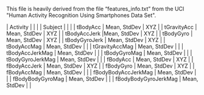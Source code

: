 This file is heavily derived from the file “features_info.txt” from the UCI "Human Activity Recognition Using Smartphones Data Set".

| Activity | | |
| Subject | | |
| tBodyAcc | Mean, StdDev | XYZ | 
| tGravityAcc | Mean, StdDev | XYZ |
| tBodyAccJerk |Mean, StdDev | XYZ |
| tBodyGyro | Mean, StdDev | XYZ |
| tBodyGyroJerk | Mean, StdDev | XYZ |
| tBodyAccMag | Mean, StdDev | | 
| tGravityAccMag | Mean, StdDev | | 
| tBodyAccJerkMag | Mean, StdDev | |
| tBodyGyroMag | Mean, StdDev | |
| tBodyGyroJerkMag | Mean, StdDev | |
| fBodyAcc | Mean, StdDev | XYZ |
| fBodyAccJerk | Mean, StdDev | XYZ |
| fBodyGyro | Mean, StdDev | XYZ |
| fBodyAccMag | Mean, StdDev | |
| fBodyBodyAccJerkMag | Mean, StdDev | |
| fBodyBodyGyroMag | Mean, StdDev | |
| fBodyBodyGyroJerkMag | Mean, StdDev | |